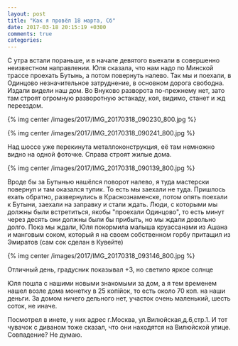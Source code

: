 ```yaml
---
layout: post
title: "Как я провёл 18 марта, Сб"
date: 2017-03-18 20:15:19 +0300
comments: true
categories: 
---
```

С утра встали пораньше, и в начале девятого выехали в совершенно неизвестном направлении. Юля сказала, что нам надо по Минской трассе проехать Бутынь, а потом повернуть налево. Так мы и поехали, в Одинцово незначительное затруднение, в основном дорога свободна. Издали видели наш дом. Во Внуково разворота по-прежнему нет, зато там строят огромную разворотную эстакаду, коя, видимо, станет и жд переездом.

{% img center /images/2017/IMG_20170318_090230_800.jpg %}

{% img center /images/2017/IMG_20170318_090241_800.jpg %}

Над шоссе уже перекинута металлоконструкция, её там немножно видно на одной фоточке. Справа строят жилые дома.

{% img center /images/2017/IMG_20170318_090139_800.jpg %}

Вроде бы за Бутынью нашёлся поворот налево, я туда мастерски повернул и там оказался тупик. То есть мы заехали не туда. Пришлось ехать обратно, развернулись в Краснознаменске, потом опять поехали к Бутыни, заехали на заправку и стали ждать. Люди, с которыми мы должны были встретиться, якобы "проехали Одинцово", то есть минут через десять они должны были бы прибыть, но мы ждали довольно долго. Пока мы ждали, Юля покормила малыша круассанами из Ашана и манговым соком, который я на своем собственном горбу притащил из Эмиратов (сам сок сделан в Кувейте)

{% img center /images/2017/IMG_20170318_093146_800.jpg %}
 
Отличный день, градусник показывал +3, но светило яркое солнце
 
Юля пошла с нашими новыми знакомыми за дом, а я тем временем нашел возле дома монетку в 25 копiйок, то есть около 70 коп. на наши деньги. За домом ничего дельного нет, участок очень маленький, шесть соток, не иначе. 
 

Посмотрел в инете, у них адрес г.Москва, ул.Вилюйская,д.6,стр.1. И тот чувачок с диваном тоже сказал, что они находятся на Вилюйской улице. Совпадение? Не думаю.